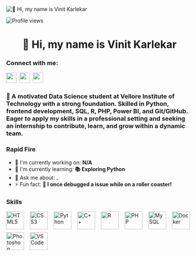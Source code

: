 ![👋 Hi, my name is Vinit Karlekar](https://www.21kschool.com/za/wp-content/uploads/sites/23/2024/03/What-Is-Block-Coding-For-Kids_Guide-To-Get-Started-With-Learning-Block-Coding.jpg)

![Profile views](https://komarev.com/ghpvc/?username=VinitKarlekar&label=Profile%20views&color=0e75b6&style=flat)

<div id="toc">
  <ul align="center" style="list-style: none">
    <summary>
      <h1>
        👋 Hi, my name is Vinit Karlekar
      </h1>
    </summary>
  </ul>
</div>

**<h3 align="left">Connect with me:</h3>** 
<p align="left"><a href="https://github.com/https://github.com/VinitKarlekar" target="_blank"><img src="https://img.shields.io/badge/GitHub-100000?style=for-the-badge&logo=github&logoColor=white" height="28" style="margin-right: 4px"></a> <a href="https://www.instagram.com/https://www.instagram.com/vinitkarlekar/" target="_blank"><img src="https://img.shields.io/badge/Instagram-E4405F?style=for-the-badge&logo=instagram&logoColor=white" height="28" style="margin-right: 4px"></a> <a href="https://www.linkedin.com/in/https://www.linkedin.com/in/vinit-karlekar/" target="_blank"><img src="https://img.shields.io/badge/LinkedIn-0077B5?style=for-the-badge&logo=linkedin&logoColor=white" height="28" style="margin-right: 4px"></a></p>

 **<h3 align="left">🚀 A motivated Data Science student at Vellore Institute of Technology with a strong foundation. Skilled in Python, frontend development, SQL, R, PHP, Power BI, and Git/GitHub. Eager to apply my skills in a professional setting and seeking an internship to contribute, learn, and grow within a dynamic team.</h3>**

**<h3 align="left">Rapid Fire</h3>**

- 💼 I'm currently working on: **N/A**
- 🌱 I'm currently learning: **📚 Exploring Python**
- 💬 Ask me about: **.**
- ⚡ Fun fact: **🎢 I once debugged a issue while on a roller coaster!**

 **<h3 align="left">Skills</h3>**

<div style="display: flex; flex-wrap: wrap; gap: 8px; justify-content: left;"><img src="https://cdn.jsdelivr.net/gh/devicons/devicon@latest/icons/html5/html5-original-wordmark.svg" height="48" alt="HTML5" style="margin-right: 8px"> <img src="https://cdn.jsdelivr.net/gh/devicons/devicon@latest/icons/css3/css3-original-wordmark.svg" height="48" alt="CSS3" style="margin-right: 8px"> <img src="https://cdn.jsdelivr.net/gh/devicons/devicon/icons/python/python-original.svg" height="48" alt="Python" style="margin-right: 8px"> <img src="https://cdn.jsdelivr.net/gh/devicons/devicon/icons/cplusplus/cplusplus-original.svg" height="48" alt="C++" style="margin-right: 8px"> <img src="https://cdn.jsdelivr.net/gh/devicons/devicon/icons/r/r-plain.svg" height="48" alt="R" style="margin-right: 8px"> <img src="https://cdn.jsdelivr.net/gh/devicons/devicon/icons/php/php-plain.svg" height="48" alt="PHP" style="margin-right: 8px"> <img src="https://cdn.jsdelivr.net/gh/devicons/devicon@latest/icons/mysql/mysql-original-wordmark.svg" height="48" alt="MySQL" style="margin-right: 8px"> <img src="https://cdn.jsdelivr.net/gh/devicons/devicon@latest/icons/docker/docker-original-wordmark.svg" height="48" alt="Docker" style="margin-right: 8px"> <img src="https://cdn.jsdelivr.net/gh/devicons/devicon@latest/icons/photoshop/photoshop-original.svg" height="48" alt="Photoshop" style="margin-right: 8px"> <img src="https://cdn.jsdelivr.net/gh/devicons/devicon@latest/icons/vscode/vscode-original.svg" height="48" alt="VSCode" style="margin-right: 8px"></div>



